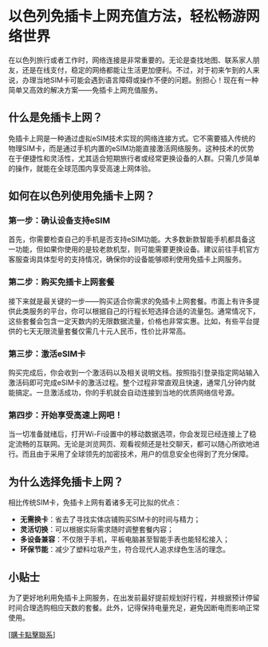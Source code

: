 # 以色列免插卡上网充值方法，轻松畅游网络世界

在以色列旅行或者工作时，网络连接是非常重要的。无论是查找地图、联系家人朋友，还是在线支付，稳定的网络都能让生活更加便利。不过，对于初来乍到的人来说，办理当地SIM卡可能会遇到语言障碍或操作不便的问题。别担心！现在有一种简单又高效的解决方案——免插卡上网充值服务。

## 什么是免插卡上网？

免插卡上网是一种通过虚拟eSIM技术实现的网络连接方式。它不需要插入传统的物理SIM卡，而是通过手机内置的eSIM功能直接激活网络服务。这种技术的优势在于便捷性和灵活性，尤其适合短期旅行者或经常更换设备的人群。只需几步简单的操作，就能在全球范围内享受高速上网体验。

## 如何在以色列使用免插卡上网？

### 第一步：确认设备支持eSIM

首先，你需要检查自己的手机是否支持eSIM功能。大多数新款智能手机都具备这一功能，但如果你使用的是较老款机型，则可能需要更换设备。建议前往手机官方客服查询具体型号的支持情况，确保你的设备能够顺利使用免插卡上网服务。

### 第二步：购买免插卡上网套餐

接下来就是最关键的一步——购买适合你需求的免插卡上网套餐。市面上有许多提供此类服务的平台，你可以根据自己的行程长短选择合适的流量包。通常情况下，这些套餐会包含一定天数内的无限数据流量，价格也非常实惠。比如，有些平台提供的七天无限流量套餐仅需几十元人民币，性价比非常高。

### 第三步：激活eSIM卡

购买完成后，你会收到一个激活码以及相关说明文档。按照指引登录指定网站输入激活码即可完成eSIM卡的激活过程。整个过程非常直观且快速，通常几分钟内就能搞定。一旦激活成功，你的手机就会自动连接到当地的优质网络信号源。

### 第四步：开始享受高速上网吧！

当一切准备就绪后，打开Wi-Fi设置中的移动数据选项，你会发现已经连接上了稳定流畅的互联网。无论是浏览网页、观看视频还是社交聊天，都可以随心所欲地进行。而且由于采用了全球领先的加密技术，用户的信息安全也得到了充分保障。

## 为什么选择免插卡上网？

相比传统SIM卡，免插卡上网有着诸多无可比拟的优点：

- **无需换卡**：省去了寻找实体店铺购买SIM卡的时间与精力；
- **灵活切换**：可以根据实际需求随时调整套餐内容；
- **多设备兼容**：不仅限于手机，平板电脑甚至智能手表也能轻松接入；
- **环保节能**：减少了塑料垃圾产生，符合现代人追求绿色生活的理念。

## 小贴士

为了更好地利用免插卡上网服务，在出发前最好提前规划好行程，并根据预计停留时间合理选购相应天数的套餐。此外，记得保持电量充足，避免因断电而影响正常使用。

[[購卡點擊聯系](https://t.me/s/esim1088)]